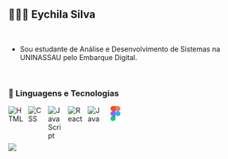 ## 👩🏻‍💻 Eychila Silva 
<br>

-  Sou estudante de Análise e Desenvolvimento de Sistemas na UNINASSAU pelo Embarque Digital.

<br>

### 🤖 Linguagens e Tecnologias

<img 
    align="left" 
    alt="HTML"
    title="HTML" 
    width="30px" 
    style="padding-right: 10px;" 
    src="https://cdn.jsdelivr.net/gh/devicons/devicon@latest/icons/html5/html5-original.svg" 
/>
<img 
    align="left" 
    alt="CSS" 
    title="CSS"
    width="30px" 
    style="padding-right: 10px;" 
    src="https://cdn.jsdelivr.net/gh/devicons/devicon@latest/icons/css3/css3-original.svg" 
/>
<img 
    align="left" 
    alt="JavaScript" 
    title="JavaScript"
    width="30px" 
    style="padding-right: 10px;" 
    src="https://cdn.jsdelivr.net/gh/devicons/devicon@latest/icons/javascript/javascript-original.svg" 
/>
<img 
    align="left" 
    alt="React"
    title="React" 
    width="30px" 
    style="padding-right: 10px;" 
    src="https://img.icons8.com/?size=100&id=asWSSTBrDlTW&format=png&color=000000" 
/>

<img 
    align="left" 
    alt="Java"
    title="Java" 
    width="30px" 
    style="padding-right: 10px;" 
    src="https://img.icons8.com/?size=100&id=13679&format=png&color=000000" 
/>

<img 
    align="center" 
    alt="Figma" 
    title="Figma"
    width="30px" 
    style="padding-right: 10px;"
    src="https://raw.githubusercontent.com/devicons/devicon/master/icons/figma/figma-original.svg"/>

<br>

<a href="https://www.linkedin.com/in/eychila-meirelle/" target="_blank"><img src="https://img.shields.io/badge/-LinkedIn-%230077B5?style=for-the-badge&logo=linkedin&logoColor=white" target="_blank"></a>   

<br/>
<br/>
